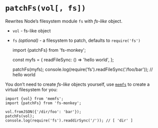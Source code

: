 `patchFs(vol[, fs])`
====================

Rewrites Node’s filesystem module `fs` with *fs-like* object.

-   `vol` - fs-like object
-   `fs` *(optional)* - a filesystem to patch, defaults to `require('fs')`

    import {patchFs} from 'fs-monkey';

    const myfs = {
        readFileSync: () => 'hello world',
    };

    patchFs(myfs);
    console.log(require('fs').readFileSync('/foo/bar')); // hello world

You don’t need to create *fs-like* objects yourself, use [`memfs`](https://github.com/streamich/memfs) to create a virtual filesystem for you:

    import {vol} from 'memfs';
    import {patchFs} from 'fs-monkey';

    vol.fromJSON({'/dir/foo': 'bar'});
    patchFs(vol);
    console.log(require('fs').readdirSync('/')); // [ 'dir' ]
